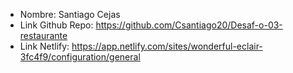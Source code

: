 * Nombre: Santiago Cejas
* Link Github Repo: https://github.com/Csantiago20/Desaf-o-03-restaurante
* Link Netlify: https://app.netlify.com/sites/wonderful-eclair-3fc4f9/configuration/general
